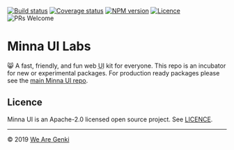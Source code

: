 [![Build status](https://img.shields.io/circleci/project/github/WeAreGenki/minna-ui-labs.svg)](https://circleci.com/gh/WeAreGenki/minna-ui-labs)
[![Coverage status](https://img.shields.io/codacy/coverage/7224f10c01514d8999cc15db718e47e0.svg)](https://app.codacy.com/project/WeAreGenki/minna-ui-labs/dashboard)
[![NPM version](https://img.shields.io/npm/v/minna-ui-labs.svg)](https://www.npmjs.com/package/minna-ui-labs)
[![Licence](https://img.shields.io/npm/l/minna-ui-labs.svg)](https://github.com/WeAreGenki/minna-ui-labs/blob/master/LICENCE)
![PRs Welcome](https://img.shields.io/badge/PRs-welcome-brightgreen.svg)

# Minna UI Labs

😸 A fast, friendly, and fun web <abbr title="User Interface">UI</abbr> kit for everyone. This repo is an incubator for new or experimental packages. For production ready packages please see the [main Minna UI repo](https://github.com/WeAreGenki/minna-ui).

<!-- 
Inspired by:

- https://blueprintjs.com/docs/#labs
- https://github.com/palantir/blueprint/tree/develop/packages/labs
-->

## Licence

Minna UI is an Apache-2.0 licensed open source project. See [LICENCE](https://github.com/WeAreGenki/minna-ui/blob/master/LICENCE).

---

© 2019 [We Are Genki](https://wearegenki.com)
